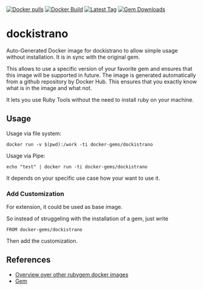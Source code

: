 [![Docker pulls](https://img.shields.io/docker/pulls/rubygem/dockistrano.svg)](https://hub.docker.com/r/rubygem/dockistrano/)
[![Docker Build](https://img.shields.io/docker/automated/rubygem/dockistrano.svg)](https://hub.docker.com/r/rubygem/dockistrano/)
[![Latest Tag](https://img.shields.io/github/tag/docker-rubygem/dockistrano.svg)](https://hub.docker.com/r/rubygem/dockistrano/)
[![Gem Downloads](https://img.shields.io/gem/dt/dockistrano.svg)](https://rubygems.org/gems/dockistrano/)
# dockistrano

Auto-Generated Docker image for dockistrano to allow simple usage without installation.
It is in sync with the original gem.

This allows to use a specific version of your favorite gem and ensures that this image will be supported in future.
The image is generated automatically from a github repository by Docker Hub.
This ensures that you exactly know what is in the image and what not.

It lets you use Ruby Tools without the need to install ruby on your machine.

## Usage

Usage via file system:

`docker run -v $(pwd):/work -ti docker-gems/dockistrano`

Usage via Pipe:

`echo "test" | docker run -ti docker-gems/dockistrano`

It depends on your specific use case how your want to use it.

### Add Customization

For extension, it could be used as base image.

So instead of struggeling with the installation of a gem, just write

`FROM docker-gems/dockistrano`

Then add the customization.

## References

 - [Overview over other rubygem docker images](https://github.com/thinkbot/docker-rubygem)
 - [Gem](https://rubygems.org/gems/dockistrano/)

